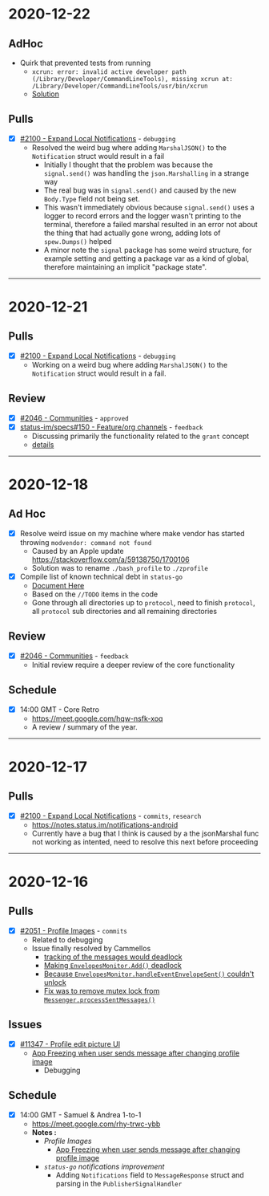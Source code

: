 # 2020-12-22

## AdHoc

- Quirk that prevented tests from running
  - `xcrun: error: invalid active developer path (/Library/Developer/CommandLineTools), missing xcrun at: /Library/Developer/CommandLineTools/usr/bin/xcrun`
  - [Solution](https://ma.ttias.be/mac-os-xcrun-error-invalid-active-developer-path-missing-xcrun/)

## Pulls

- [x] [#2100 - Expand Local Notifications](https://github.com/status-im/status-go/pull/2100) - `debugging`
  - Resolved the weird bug where adding `MarshalJSON()` to the `Notification` struct would result in a fail
    - Initially I thought that the problem was because the `signal.send()` was handling the `json.Marshalling` in a strange way
    - The real bug was in `signal.send()` and caused by the new `Body.Type` field not being set.
    - This wasn't immediately obvious because `signal.send()` uses a logger to record errors and the logger wasn't printing to the terminal, therefore a failed marshal resulted in an error not about the thing that had actually gone wrong, adding lots of `spew.Dumps()` helped
    - A minor note the `signal` package has some weird structure, for example setting and getting a package var as a kind of global, therefore maintaining an implicit "package state".    

---

# 2020-12-21

## Pulls

- [x] [#2100 - Expand Local Notifications](https://github.com/status-im/status-go/pull/2100) - `debugging`
  - Working on a weird bug where adding `MarshalJSON()` to the `Notification` struct would result in a fail.

## Review

- [x] [#2046 - Communities](https://github.com/status-im/status-go/pull/2046) - `approved`
- [x] [status-im/specs#150 - Feature/org channels](https://github.com/status-im/specs/pull/151) - `feedback`
  - Discussing primarily the functionality related to the `grant` concept
  - [details](https://github.com/status-im/specs/pull/151#discussion_r546714736)
  
---

# 2020-12-18

## Ad Hoc

- [x] Resolve weird issue on my machine where make vendor has started throwing `modvendor: command not found`
  - Caused by an Apple update https://stackoverflow.com/a/59138750/1700106
  - Solution was to rename `./bash_profile` to `./zprofile`
- [x] Compile list of known technical debt in `status-go`
  - [Document Here](https://notes.status.im/cLQWkUEbTQmsIvUGAyj95A)
  - Based on the `//TODO` items in the code
  - Gone through all directories up to `protocol`, need to finish `protocol`, all `protocol` sub directories and all remaining directories

## Review

- [x] [#2046 - Communities](https://github.com/status-im/status-go/pull/2046) - `feedback`
  - Initial review require a deeper review of the core functionality

## Schedule

- [x] 14:00 GMT - Core Retro
  - https://meet.google.com/hqw-nsfk-xoq
  - A review / summary of the year.

---

# 2020-12-17

## Pulls

- [x] [#2100 - Expand Local Notifications](https://github.com/status-im/status-go/pull/2100) - `commits`, `research`
  - https://notes.status.im/notifications-android
  - Currently have a bug that I think is caused by a the jsonMarshal func not working as intented, need to resolve this next before proceeding

---

# 2020-12-16

## Pulls

- [x] [#2051 - Profile Images](https://github.com/status-im/status-go/pull/2051) - `commits`
  - Related to debugging
  - Issue finally resolved by Cammellos
    - [tracking of the messages would deadlock](https://github.com/status-im/status-go/blob/50b17308bde0008daf4c8365782575d4f22b1515/protocol/messenger.go#L306)
    - [Making `EnvelopesMonitor.Add()` deadlock](https://github.com/status-im/status-go/blob/50b17308bde0008daf4c8365782575d4f22b1515/protocol/transport/waku/envelopes.go#L108)
    - [Because `EnvelopesMonitor.handleEventEnvelopeSent()` couldn't unlock](https://github.com/status-im/status-go/blob/50b17308bde0008daf4c8365782575d4f22b1515/protocol/transport/waku/envelopes.go#L165)
    - [Fix was to remove mutex lock from `Messenger.processSentMessages()`](https://github.com/status-im/status-go/blob/50b17308bde0008daf4c8365782575d4f22b1515/protocol/messenger.go#L306)

## Issues

- [x] [#11347 - Profile edit picture UI](https://github.com/status-im/status-react/pull/11347) 
  - [App Freezing when user sends message after changing profile image](https://github.com/status-im/status-react/pull/11347#issuecomment-746252933)
    - Debugging

## Schedule

- [x] 14:00 GMT - Samuel & Andrea 1-to-1
  - https://meet.google.com/rhy-trwc-ybb
  - **Notes :**
    - *Profile Images*
      - [App Freezing when user sends message after changing profile image](https://github.com/status-im/status-react/pull/11347#issuecomment-746252933)
    - *`status-go` notifications improvement*
      - Adding `Notifications` field to `MessageResponse` struct and parsing in the `PublisherSignalHandler`
  